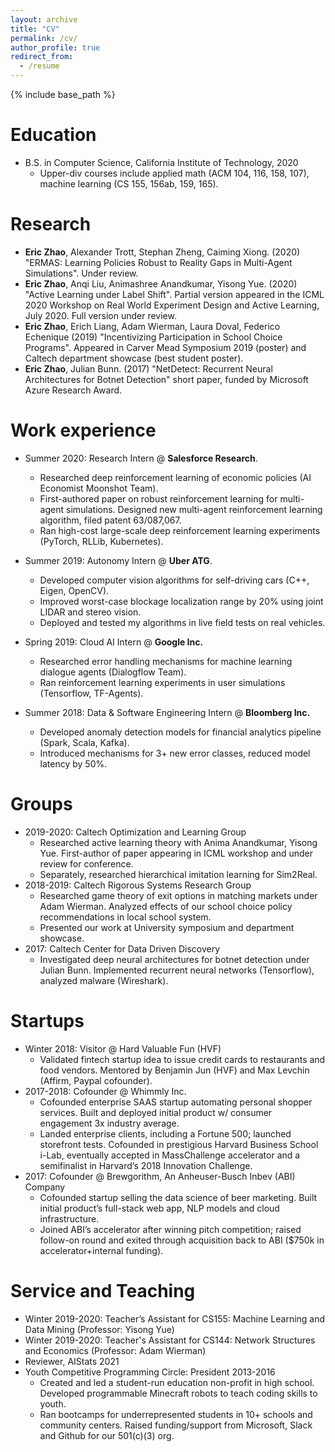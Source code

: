 ```yaml
---
layout: archive
title: "CV"
permalink: /cv/
author_profile: true
redirect_from:
  - /resume
---
```


{% include base_path %}

Education
======
* B.S. in Computer Science, California Institute of Technology, 2020
  * Upper-div courses include applied math (ACM 104, 116, 158, 107), machine learning (CS 155, 156ab, 159, 165).
<!--  * Studied matching markets (Adam Wierman), imitation learning (Yisong Yue), active learning (Anima Anandkumar, Yisong Yue). -->
<!-- * Club Memberships: Caltech Robotics Club, Caltech Student Investment Fund.* 7-time hackathon winner, including at Caltech, UCLA, Stanford. -->

Research
======
* **Eric Zhao**, Alexander Trott, Stephan Zheng, Caiming Xiong. (2020) "ERMAS: Learning Policies Robust to Reality Gaps in Multi-Agent Simulations". Under review.
* **Eric Zhao**, Anqi Liu, Animashree Anandkumar, Yisong Yue. (2020) "Active Learning under Label Shift". Partial version appeared in the ICML 2020 Workshop on Real World Experiment Design and Active Learning, July 2020. Full version under review.
* **Eric Zhao**, Erich Liang, Adam Wierman, Laura Doval, Federico Echenique (2019) "Incentivizing Participation in School Choice Programs". Appeared in Carver Mead Symposium 2019 (poster) and Caltech department showcase (best student poster).
* **Eric Zhao**, Julian Bunn. (2017) "NetDetect: Recurrent Neural Architectures for Botnet Detection" short paper, funded by Microsoft Azure Research Award.

Work experience
======
* Summer 2020: Research Intern @ **Salesforce Research**.
  * Researched deep reinforcement learning of economic policies (AI Economist Moonshot Team).
  * First-authored paper on robust reinforcement learning for multi-agent simulations. Designed new multi-agent reinforcement learning algorithm, filed patent 63/087,067. 
  * Ran high-cost large-scale deep reinforcement learning experiments (PyTorch, RLLib, Kubernetes). 

* Summer 2019: Autonomy Intern @ **Uber ATG**.
  * Developed computer vision algorithms for self-driving cars (C++, Eigen, OpenCV).
  * Improved worst-case blockage localization range by 20% using joint LIDAR and stereo vision.
  * Deployed and tested my algorithms in live field tests on real vehicles.

* Spring 2019: Cloud AI Intern @ **Google Inc.**
  * Researched error handling mechanisms for machine learning dialogue agents (Dialogflow Team).
  * Ran reinforcement learning experiments in user simulations (Tensorflow, TF-Agents).

* Summer 2018: Data & Software Engineering Intern @ **Bloomberg Inc.** 
  * Developed anomaly detection models for financial analytics pipeline (Spark, Scala, Kafka).
  * Introduced mechanisms for 3+ new error classes, reduced model latency by 50%.

Groups
======
* 2019-2020: Caltech Optimization and Learning Group
  * Researched active learning theory with Anima Anandkumar, Yisong Yue. First-author of paper appearing in ICML workshop and under review for conference.
  * Separately, researched hierarchical imitation learning for Sim2Real.
* 2018-2019: Caltech Rigorous Systems Research Group
  * Researched game theory of exit options in matching markets under Adam Wierman. Analyzed effects of our school choice policy recommendations in local school system.
  * Presented our work at University symposium and department showcase.
* 2017: Caltech Center for Data Driven Discovery
  * Investigated deep neural architectures for botnet detection under Julian Bunn. Implemented recurrent neural networks (Tensorflow), analyzed malware (Wireshark).

Startups
======
* Winter 2018: Visitor @ Hard Valuable Fun (HVF)
  * Validated fintech startup idea to issue credit cards to restaurants and food vendors. Mentored by Benjamin Jun (HVF) and Max Levchin (Affirm, Paypal cofounder).
* 2017-2018: Cofounder @ Whimmly Inc.
  * Cofounded enterprise SAAS startup automating personal shopper services. Built and deployed initial product w/ consumer engagement 3x industry average.
  * Landed enterprise clients, including a Fortune 500; launched storefront tests. Cofounded in prestigious Harvard Business School i-Lab, eventually accepted in MassChallenge accelerator and a semifinalist in Harvard’s 2018 Innovation Challenge.
* 2017: Cofounder @ Brewgorithm, An Anheuser-Busch Inbev (ABI) Company
  * Cofounded startup selling the data science of beer marketing. Built initial product’s full-stack web app, NLP models and cloud infrastructure.
  * Joined ABI’s accelerator after winning pitch competition; raised follow-on round and
exited through acquisition back to ABI ($750k in accelerator+internal funding).

Service and Teaching
======
* Winter 2019-2020: Teacher’s Assistant for CS155: Machine Learning and Data Mining (Professor: Yisong Yue)
* Winter 2019-2020: Teacher's Assistant for CS144: Network Structures and Economics (Professor: Adam Wierman)
* Reviewer, AIStats 2021
* Youth Competitive Programming Circle: President 2013-2016
  * Created and led a student-run education non-profit in high school. Developed programmable Minecraft robots to teach coding skills to youth.
  * Ran bootcamps for underrepresented students in 10+ schools and community centers. Raised funding/support from Microsoft, Slack and Github for our 501(c)(3) org.

